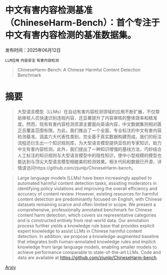 # 中文有害内容检测基准（ChineseHarm-Bench）：首个专注于中文有害内容检测的基准数据集。

发布时间：2025年06月12日

`LLM应用` `内容安全` `有害内容检测`

> ChineseHarm-Bench: A Chinese Harmful Content Detection Benchmark

# 摘要

> 大型语言模型（LLMs）在自动有害内容检测领域的应用不断扩展，不仅帮助审核人员快速识别违规内容，还显著提升了内容审核的整体效率和精准度。然而，现有有害内容检测资源主要面向英语内容，中文数据集则相对匮乏且覆盖范围有限。为此，我们推出了一个全面、专业标注的中文有害内容检测基准，涵盖六大代表性类别，完全基于真实数据构建而成。我们的标注流程还衍生出一个知识规则库，为大型语言模型提供显性的专家知识，助力中文有害内容检测。此外，我们提出了一种知识增强的基线方法，巧妙结合人工标注的知识规则与大型语言模型中的隐性知识，使中小型规模的模型也能达到与顶尖大型语言模型相媲美的检测效果。相关代码和数据已开源，详情请访问https://github.com/zjunlp/ChineseHarm-bench。

> Large language models (LLMs) have been increasingly applied to automated harmful content detection tasks, assisting moderators in identifying policy violations and improving the overall efficiency and accuracy of content review. However, existing resources for harmful content detection are predominantly focused on English, with Chinese datasets remaining scarce and often limited in scope. We present a comprehensive, professionally annotated benchmark for Chinese content harm detection, which covers six representative categories and is constructed entirely from real-world data. Our annotation process further yields a knowledge rule base that provides explicit expert knowledge to assist LLMs in Chinese harmful content detection. In addition, we propose a knowledge-augmented baseline that integrates both human-annotated knowledge rules and implicit knowledge from large language models, enabling smaller models to achieve performance comparable to state-of-the-art LLMs. Code and data are available at https://github.com/zjunlp/ChineseHarm-bench.

[Arxiv](https://arxiv.org/abs/2506.10960)